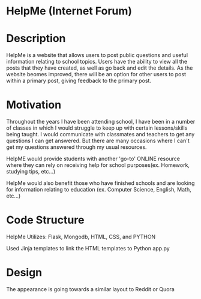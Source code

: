 # HelpMe (Internet Forum)
# Description
HelpMe is a website that allows users to post public questions and useful information relating to school topics.
Users have the ability to view all the posts that they have created, as well as go back and edit the details.
As the website beomes improved, there will be an option for other users to post within a primary post, giving feedback to the primary post.

# Motivation
Throughout the years I have been attending school, I have been in a number of classes in which I would struggle to keep up with certain lessons/skills being taught. I would communicate with classmates and teachers to get any questions I can get answered. But there are many occasions where I can't get my questions answered through my usual resources.

HelpME would provide students with another 'go-to' ONLINE resource where they can rely on receiving help for school purposes(ex. Homework, studying tips, etc...)

HelpMe would also benefit those who have finished schools and are looking for information relating to education (ex. Computer Science, English, Math, etc...)

# Code Structure
HelpMe Utilizes: Flask, Mongodb, HTML, CSS, and PYTHON

Used Jinja templates to link the HTML templates to Python app.py

# Design
The appearance is going towards a similar layout to Reddit or Quora
